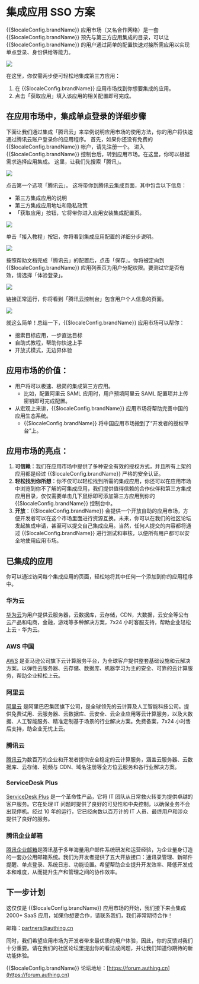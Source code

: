 # 集成应用 SSO 方案

<LastUpdated/>

{{$localeConfig.brandName}} 应用市场（又名合作网络）是一套 {{$localeConfig.brandName}} 预先与第三方应用集成的目录，可以让 {{$localeConfig.brandName}} 的用户通过简单的配置快速对接所需应用以实现单点登录、身份供给等能力。

![](~@imagesZhCn/guides/application-market/01.png)

在这里，你仅需两步便可轻松地集成第三方应用：

1. 在 {{$localeConfig.brandName}} 应用市场找到你想要集成的应用。
2. 点击「获取应用」填入该应用的相关配置即可完成。

## 在应用市场中，集成单点登录的详细步骤

下面让我们通过集成「腾讯云」来举例说明应用市场的使用方法，你的用户将快速通过腾讯云账户登录你的应用程序。
首先，如果你还没有免费的 {{$localeConfig.brandName}} 帐户，请先注册一个。
进入 {{$localeConfig.brandName}} 控制台后，转到应用市场。在这里，你可以根据需求选择应用集成。
这里，让我们先搜索「腾讯」。

![](~@imagesZhCn/guides/application-market/02.png)

点击第一个选项「腾讯云」。
这将带你到腾讯云集成页面，其中包含以下信息：

- 第三方集成应用的说明
- 第三方集成应用地址和隐私政策
- 「获取应用」按钮，它将带你进入应用安装集成配置页。

![](~@imagesZhCn/guides/application-market/03.png)

单击「接入教程」按钮，你将看到集成应用配置的详细分步说明。

![](~@imagesZhCn/guides/application-market/04.png)

按照帮助文档完成「腾讯云」的配置后，点击「保存」。你将被定向到 {{$localeConfig.brandName}} 应用列表页为用户分配权限。要测试它是否有效，请选择「体验登录」。

![](~@imagesZhCn/guides/application-market/05.png)

链接正常运行，你将看到「腾讯云控制台」包含用户个人信息的页面。

![](~@imagesZhCn/guides/application-market/6.png)

就这么简单！总结一下，{{$localeConfig.brandName}} 应用市场可以帮你：

- 搜索目标应用，一步直达目标
- 自助式教程，帮助你快速上手
- 开放式模式，无边界体验

## 应用市场的价值：

- 用户将可以极速、极简的集成第三方应用。
  - 比如，配置阿里云 SAML 应用时，用户预填阿里云 SAML 配置项并上传密钥即可完成配置。
- 从宏观上来讲，{{$localeConfig.brandName}} 应用市场将帮助完善中国的应用生态系统。
  - {{$localeConfig.brandName}} 将中国应用市场搬到了“开发者的授权平台”上。

## 应用市场的亮点：

1. **可信赖**：我们在应用市场中提供了多种安全有效的授权方式，并且所有上架的应用都是经过 {{$localeConfig.brandName}} 严格的安全认证。
2. **轻松找到你所想**：你不仅可以轻松找到所需的集成应用，你还可以在应用市场中浏览到你不了解的可集成应用，我们提供值得信赖的合作伙伴和第三方集成应用目录，仅仅需要单击几下鼠标即可添加第三方应用到你的 {{$localeConfig.brandName}} 控制台中。
3. **开放**：{{$localeConfig.brandName}} 会提供一个开放自助的应用市场，方便开发者可以在这个市场里面进行资源互换。未来，你可以在我们的社区论坛发起集成申请，甚至可以提交自己集成应用。当然，任何人提交的内容都将通过 {{$localeConfig.brandName}} 进行测试和审核，以便所有用户都可以安全地使用应用市场。

## 已集成的应用

你可以通过访问每个集成应用的页面，轻松地将其中任何一个添加到你的应用程序中。

### 华为云

[华为云](https://www.huaweicloud.com/)为用户提供云服务器，云数据库，云存储，CDN，大数据，云安全等公有云产品和电商，金融，游戏等多种解决方案，7x24 小时客服支持，帮助企业轻松上云 - 华为云。

### AWS 中国

[AWS](https://www.amazonaws.cn/en/) 是亚马逊公司旗下云计算服务平台，为全球客户提供整套基础设施和云解决方案。以弹性云服务器、云存储、数据库、机器学习为主的安全、可靠的云计算服务，帮助企业轻松上云。

### 阿里云

[阿里云](https://www.aliyun.com/) 是阿里巴巴集团旗下公司，是全球领先的云计算及人工智能科技公司。提供免费试用、云服务器、云数据库、云安全、云企业应用等云计算服务，以及大数据、人工智能服务、精准定制基于场景的行业解决方案。免费备案，7x24 小时售后支持，助企业无忧上云。

### 腾讯云

[腾讯云](https://cloud.tencent.com/)为数百万的企业和开发者提供安全稳定的云计算服务，涵盖云服务器、云数据库、云存储、视频与 CDN、域名注册等全方位云服务和各行业解决方案。

### ServiceDesk Plus

[ServiceDesk Plus](https://www.manageengine.com/products/service-desk/) 是一个革命性产品，它将 IT 团队从日常救火转变为提供卓越的客户服务。它在处理 IT 问题时提供了良好的可见性和中央控制，以确保业务不会出现停机。经过 10 年的运行，它已经向数以百万计的 IT 人员、最终用户和涉众提供了良好的服务。

### 腾讯企业邮箱

[腾讯企业邮箱](https://exmail.qq.com/)是腾讯基于多年海量用户邮件系统研发和运营经验，为企业量身订造的一套办公用邮箱系统。我们为开发者提供了五大开放接口：通讯录管理、新邮件提醒、单点登录、系统日志、功能设置。希望帮助企业提升开发效率、降低开发成本和难度，从而提升生产和管理之间的协作效率。

## 下一步计划

这仅仅是 {{$localeConfig.brandName}} 应用市场的开始，我们接下来会集成 2000+ SaaS 应用，如果你想要合作，请联系我们，我们非常期待合作！

邮箱：[partners@authing.cn](partners@authing.cn)

同时，我们希望应用市场为开发者带来最优质的用户体验，因此，你的反馈对我们十分重要。请在我们的社区论坛里提出你的看法或问题，并让我们知道你期待的新功能体验。

{{$localeConfig.brandName}} 论坛地址：[https://forum.authing.cn](https://forum.authing.cn)

